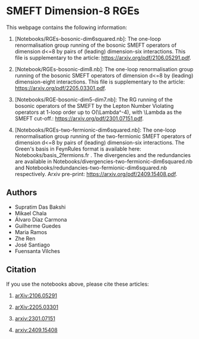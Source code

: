 # SMEFT Dimension-8 RGEs

This webpage contains the following information:

1. [Notebooks/RGEs-bosonic-dim6squared.nb]: The one-loop renormalisation group running of the bosonic SMEFT operators of dimension d<=8 by pairs of (leading) dimension-six interactions. This file is supplementary to the article: https://arxiv.org/pdf/2106.05291.pdf.

2. [Notebook/RGEs-bosonic-dim8.nb]: The one-loop renormalisation group running of the bosonic SMEFT operators of dimension d<=8 by (leading) dimension-eight interactions. This file is supplementary to the article: https://arxiv.org/pdf/2205.03301.pdf.

3. [Notebooks/RGE-bosonic-dim5-dim7.nb]:  The RG running of the bosonic operators of the SMEFT by the Lepton Number Violating operators at 1-loop order up to O(\Lambda^-4), with \Lambda as the SMEFT cut-off.: https://arxiv.org/pdf/2301.07151.pdf.

4. [Notebooks/RGEs-two-fermionic-dim6squared.nb]:  The one-loop renormalisation group running of the two-fermionic SMEFT operators of dimension d<=8 by pairs of (leading) dimension-six interactions. The Green's basis in FeynRules format is available here: Notebooks/basis_2fermions.fr . The divergencies and the redundancies are available in Notebooks/divergencies-two-fermionic-dim6squared.nb and Notebooks/redundancies-two-fermionic-dim6squared.nb respectively. Arxiv pre-print: https://arxiv.org/pdf/2409.15408.pdf.

## Authors
* Supratim Das Bakshi
* Mikael Chala
* Álvaro Díaz Carmona
* Guilherme Guedes
* Maria Ramos
* Zhe Ren
* José Santiago
* Fuensanta Vilches

## Citation

If you use the notebooks above, please cite these articles:

1. [arXiv:2106.05291](https://arxiv.org/pdf/2106.05291.pdf)

2. [arXiv:2205.03301](https://arxiv.org/pdf/2205.03301.pdf)

3. [arxiv:2301.07151](https://arxiv.org/pdf/2301.07151.pdf)

4. [arxiv:2409.15408](https://arxiv.org/pdf/2409.15408.pdf)
